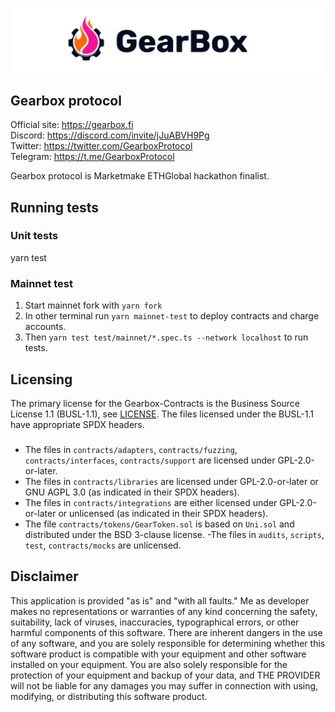 ![gearbox](header.png)

## Gearbox protocol

Official site: https://gearbox.fi  
Discord: https://discord.com/invite/jJuABVH9Pg  
Twitter: https://twitter.com/GearboxProtocol  
Telegram: https://t.me/GearboxProtocol  

Gearbox protocol is Marketmake ETHGlobal hackathon finalist.

##  Running tests

### Unit tests

yarn test

### Mainnet test

1. Start mainnet fork with
```yarn fork```
2. In other terminal run ```yarn mainnet-test``` to deploy contracts and charge accounts.
3. Then ```yarn test test/mainnet/*.spec.ts --network localhost``` to run tests.

## Licensing

The primary license for the Gearbox-Contracts is the Business Source License 1.1 (BUSL-1.1), see [LICENSE](https://github.com/Gearbox-protocol/gearbox-contracts/blob/master/LICENSE). The files licensed under the BUSL-1.1 have appropriate SPDX headers.

###

- The files in `contracts/adapters`, `contracts/fuzzing`, `contracts/interfaces`, `contracts/support` are licensed under GPL-2.0-or-later.
- The files in `contracts/libraries` are licensed under GPL-2.0-or-later or GNU AGPL 3.0 (as indicated in their SPDX headers).
- The files in `contracts/integrations` are either licensed under GPL-2.0-or-later or unlicensed (as indicated in their SPDX headers).
- The file `contracts/tokens/GearToken.sol` is based on `Uni.sol` and distributed under the BSD 3-clause license.
 -The files in `audits`, `scripts`, `test`, `contracts/mocks` are unlicensed.


## Disclaimer

This application is provided "as is" and "with all faults." Me as developer makes no representations or
warranties of any kind concerning the safety, suitability, lack of viruses, inaccuracies, typographical
errors, or other harmful components of this software. There are inherent dangers in the use of any software,
and you are solely responsible for determining whether this software product is compatible with your equipment and
other software installed on your equipment. You are also solely responsible for the protection of your equipment
and backup of your data, and THE PROVIDER will not be liable for any damages you may suffer in connection with using,
modifying, or distributing this software product.
